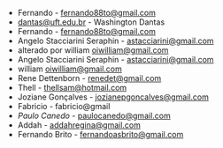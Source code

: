 * Fernando - fernando88to@gmail.com
* dantas@uft.edu.br - Washington Dantas
* Fernando - fernando88to@gmail.com
* Angelo Stacciarini Seraphin - astacciarini@gmail.com 
* alterado por william oiwilliam@gmail.com
* Angelo Stacciarini Seraphin - astacciarini@gmail.com 
* william oiwilliam@gmail.com
* Rene Dettenborn - renedet@gmail.com
* Thell	- thellsam@hotmail.com
* Joziane Gonçalves - jozianepgoncalves@gmail.com
* Fabricio - fabricio@gmail
* *Paulo Canedo* - paulocanedo@gmail.com
* Addah - addahregina@gmail.com
* Fernando Brito - fernandoasbrito@gmail.com

